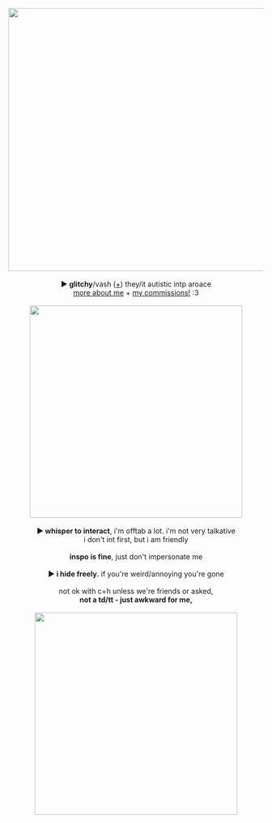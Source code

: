 <p align="center">
<img src="https://i.imgur.com/TIo6aKb.png" width="520px">
<br><br><b>► glitchy</b>/vash (<a href="https://en.pronouns.page/@Humanoid.Typhoon">+</a>) they/it autistic intp aroace
<br><a href="https://rentry.co/leblancc">more about me</a> + <a href=https://mxghoesting.straw.page>my commissions!</a> :3<br><br>
  <img src="https://64.media.tumblr.com/dd12243ecc9b525df9d5b74b771a8077/c15dd26efcc8af51-17/s640x960/f94453c2a5496cd4f6ead6135a78f2742b842eb0.gif" width="420px">
<br><br><b>► whisper to interact</b>, i'm offtab a lot. i'm not very talkative 
<br>i don't int first, but i am friendly
<br><br><b>inspo is fine</b>, just don't impersonate me
<br><br><b>► i hide freely.</b> if you're weird/annoying you're gone
<br><br>not ok with c+h unless we're friends or asked,
<br><b>not a td/tt - just awkward for me, </b>
<br><br><img src="https://i.imgur.com/yeT9bAe.gif" width="400px">
</p>
